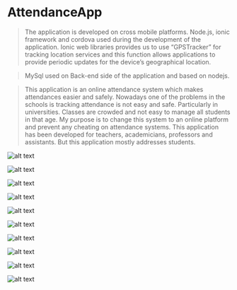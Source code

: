 # AttendanceApp

 > The application is developed on cross mobile platforms. Node.js, 
 ionic framework and cordova used during the development of the application.
 Ionic web libraries provides us to use “GPSTracker” for tracking location 
 services and this function allows applications to provide periodic updates 
 for the device’s geographical location. 
 
 > MySql used on Back-end side of the application and based on nodejs.

 > This application is an online attendance system which makes attendances easier and safely.
 Nowadays one of the problems in the schools is tracking attendance is not easy and safe. 
 Particularly in universities. Classes are crowded and not easy to manage all students in that age. 
 My purpose is to change this system to an online platform and prevent any cheating on attendance systems. This application has been developed for teachers, academicians, professors and assistants. But this application mostly addresses students. 
 
 ![alt text](https://github.com/gokhanakaraman/AttendanceApp/blob/master/attandaceApp/resources/1.png)
 
 ![alt text](https://github.com/gokhanakaraman/AttendanceApp/blob/master/attandaceApp/resources/2.png)
  
 ![alt text](https://github.com/gokhanakaraman/AttendanceApp/blob/master/attandaceApp/resources/3.png)
   
 ![alt text](https://github.com/gokhanakaraman/AttendanceApp/blob/master/attandaceApp/resources/4.png)
    
 ![alt text](https://github.com/gokhanakaraman/AttendanceApp/blob/master/attandaceApp/resources/5.png)
     
 ![alt text](https://github.com/gokhanakaraman/AttendanceApp/blob/master/attandaceApp/resources/6.png)
      
 ![alt text](https://github.com/gokhanakaraman/AttendanceApp/blob/master/attandaceApp/resources/7.png)
       
 ![alt text](https://github.com/gokhanakaraman/AttendanceApp/blob/master/attandaceApp/resources/8.png)
        
 ![alt text](https://github.com/gokhanakaraman/AttendanceApp/blob/master/attandaceApp/resources/9.png)
         
 ![alt text](https://github.com/gokhanakaraman/AttendanceApp/blob/master/attandaceApp/resources/10.png)
           
           
           
 

